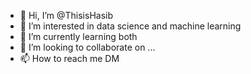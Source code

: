 - 👋 Hi, I’m @ThisisHasib
- 👀 I’m interested in data science and machine learning
- 🌱 I’m currently learning both
- 💞️ I’m looking to collaborate on ...
- 📫 How to reach me DM

<!---
ThisisHasib/ThisisHasib is a ✨ special ✨ repository because its `README.md` (this file) appears on your GitHub profile.
You can click the Preview link to take a look at your changes.
--->
